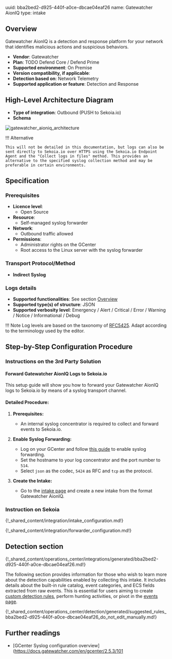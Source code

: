 uuid: bba2bed2-d925-440f-a0ce-dbcae04eaf26
name: Gatewatcher AionIQ
type: intake

## Overview

Gatewatcher AionIQ is a detection and response platform for your network that identifies malicious actions and suspicious behaviors.

- **Vendor**: Gatewatcher
- **Plan**: TODO Defend Core / Defend Prime
- **Supported environment**: On Premise
- **Version compatibility, if applicable**:
- **Detection based on**: Network Telemetry
- **Supported application or feature**: Detection and Response

## High-Level Architecture Diagram

- **Type of integration**: Outbound (PUSH to Sekoia.io)
- **Schema**

![gatewatcher_aioniq_architecture](/assets/integration/gatewatcher_aioniq_architecture.png)

!!! Alternative

    This will not be detailed in this documentation, but logs can also be sent directly to Sekoia.io over HTTPS using the Sekoia.io Endpoint Agent and the "Collect logs in files" method. This provides an alternative to the specified syslog collection method and may be preferable in certain environments.

## Specification

### Prerequisites

- **Licence level**:
    - Open Source
- **Resource**:
    - Self-managed syslog forwarder
- **Network**:
    - Outbound traffic allowed
- **Permissions**:
    - Administrator rights on the GCenter
    - Root access to the Linux server with the syslog forwarder

### Transport Protocol/Method

- **Indirect Syslog**

### Logs details

- **Supported functionalities**: See section [Overview](#overview)
- **Supported type(s) of structure**: JSON
- **Supported verbosity level**: Emergency / Alert / Critical / Error / Warning / Notice / Informational / Debug

!!! Note
    Log levels are based on the taxonomy of [RFC5425](https://datatracker.ietf.org/doc/html/rfc5424). Adapt according to the terminology used by the editor.

## Step-by-Step Configuration Procedure

### Instructions on the 3rd Party Solution

#### Forward Gatewatcher AionIQ Logs to Sekoia.io

This setup guide will show you how to forward your Gatewatcher AionIQ logs to Sekoia.io by means of a syslog transport channel.

#### Detailed Procedure:

1. **Prerequisites:**
   - An internal syslog concentrator is required to collect and forward events to Sekoia.io.

2. **Enable Syslog Forwarding:**
   - Log on your GCenter and follow [this guide](https://docs.gatewatcher.com/en/gcenter/2.5.3/101/itg-ext/syslog.html) to enable syslog forwarding.
   - Set the hostname to your log concentrator and the port number to `514`.
   - Select `json` as the codec, `5424` as RFC and `tcp` as the protocol.

3. **Create the Intake:**
   - Go to the [intake page](https://app.sekoia.io/operations/intakes) and create a new intake from the format Gatewatcher AionIQ.

### Instruction on Sekoia

{!_shared_content/integration/intake_configuration.md!}

{!_shared_content/integration/forwarder_configuration.md!}

## Detection section

{!_shared_content/operations_center/integrations/generated/bba2bed2-d925-440f-a0ce-dbcae04eaf26.md!}

The following section provides information for those who wish to learn more about the detection capabilities enabled by collecting this intake. It includes details about the built-in rule catalog, event categories, and ECS fields extracted from raw events. This is essential for users aiming to create [custom detection rules](/docs/xdr/features/detect/sigma.md), perform hunting activities, or pivot in the [events page](/docs/xdr/features/investigate/events.md).

{!_shared_content/operations_center/detection/generated/suggested_rules_bba2bed2-d925-440f-a0ce-dbcae04eaf26_do_not_edit_manually.md!}

## Further readings

- [GCenter Syslog configuration overview](https://docs.gatewatcher.com/en/gcenter/2.5.3/101
